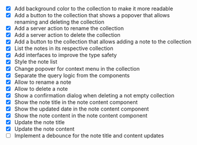 - [x] Add background color to the collection to make it more readable
- [x] Add a button to the collection that shows a popover that allows renaming and deleting the collection
- [x] Add a server action to rename the collection
- [x] Add a server action to delete the collection
- [x] Add a button to the collection that allows adding a note to the collection
- [x] List the notes in its respective collection
- [x] Add interfaces to improve the type safety
- [x] Style the note list
- [x] Change popover for context menu in the collection
- [x] Separate the query logic from the components
- [x] Allow to rename a note
- [x] Allow to delete a note
- [x] Show a confirmation dialog when deleting a not empty collection
- [x] Show the note title in the note content component
- [x] Show the updated date in the note content component
- [x] Show the note content in the note content component
- [x] Update the note title
- [x] Update the note content
- [ ] Implement a debounce for the note title and content updates
